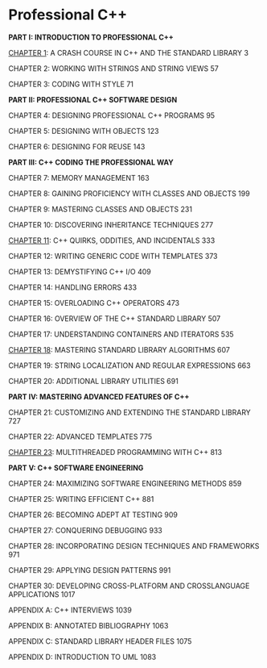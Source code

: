 # Professional C++

**PART I: INTRODUCTION TO PROFESSIONAL C++**

[CHAPTER 1](./chapter1): A CRASH COURSE IN C++ AND THE STANDARD LIBRARY 3

CHAPTER 2: WORKING WITH STRINGS AND STRING VIEWS 57

CHAPTER 3: CODING WITH STYLE 71

**PART II: PROFESSIONAL C++ SOFTWARE DESIGN**

CHAPTER 4: DESIGNING PROFESSIONAL C++ PROGRAMS 95

CHAPTER 5: DESIGNING WITH OBJECTS 123

CHAPTER 6: DESIGNING FOR REUSE 143

**PART III: C++ CODING THE PROFESSIONAL WAY**

CHAPTER 7: MEMORY MANAGEMENT 163

CHAPTER 8: GAINING PROFICIENCY WITH CLASSES AND OBJECTS 199

CHAPTER 9: MASTERING CLASSES AND OBJECTS 231

CHAPTER 10: DISCOVERING INHERITANCE TECHNIQUES 277

[CHAPTER 11](./chapter11): C++ QUIRKS, ODDITIES, AND INCIDENTALS 333

CHAPTER 12: WRITING GENERIC CODE WITH TEMPLATES 373

CHAPTER 13: DEMYSTIFYING C++ I/O 409

CHAPTER 14: HANDLING ERRORS 433

CHAPTER 15: OVERLOADING C++ OPERATORS 473

CHAPTER 16: OVERVIEW OF THE C++ STANDARD LIBRARY 507

CHAPTER 17: UNDERSTANDING CONTAINERS AND ITERATORS 535

[CHAPTER 18]((./chapter18)): MASTERING STANDARD LIBRARY ALGORITHMS 607

CHAPTER 19: STRING LOCALIZATION AND REGULAR EXPRESSIONS 663

CHAPTER 20: ADDITIONAL LIBRARY UTILITIES 691

**PART IV: MASTERING ADVANCED FEATURES OF C++**

CHAPTER 21: CUSTOMIZING AND EXTENDING THE STANDARD LIBRARY 727

CHAPTER 22: ADVANCED TEMPLATES 775

[CHAPTER 23](./chapter23): MULTITHREADED PROGRAMMING WITH C++ 813

**PART V: C++ SOFTWARE ENGINEERING**

CHAPTER 24: MAXIMIZING SOFTWARE ENGINEERING METHODS 859

CHAPTER 25: WRITING EFFICIENT C++ 881

CHAPTER 26: BECOMING ADEPT AT TESTING 909

CHAPTER 27: CONQUERING DEBUGGING 933

CHAPTER 28: INCORPORATING DESIGN TECHNIQUES AND FRAMEWORKS 971

CHAPTER 29: APPLYING DESIGN PATTERNS 991

CHAPTER 30: DEVELOPING CROSS-PLATFORM AND CROSSLANGUAGE APPLICATIONS 1017

APPENDIX A: C++ INTERVIEWS 1039

APPENDIX B: ANNOTATED BIBLIOGRAPHY 1063

APPENDIX C: STANDARD LIBRARY HEADER FILES 1075

APPENDIX D: INTRODUCTION TO UML 1083
